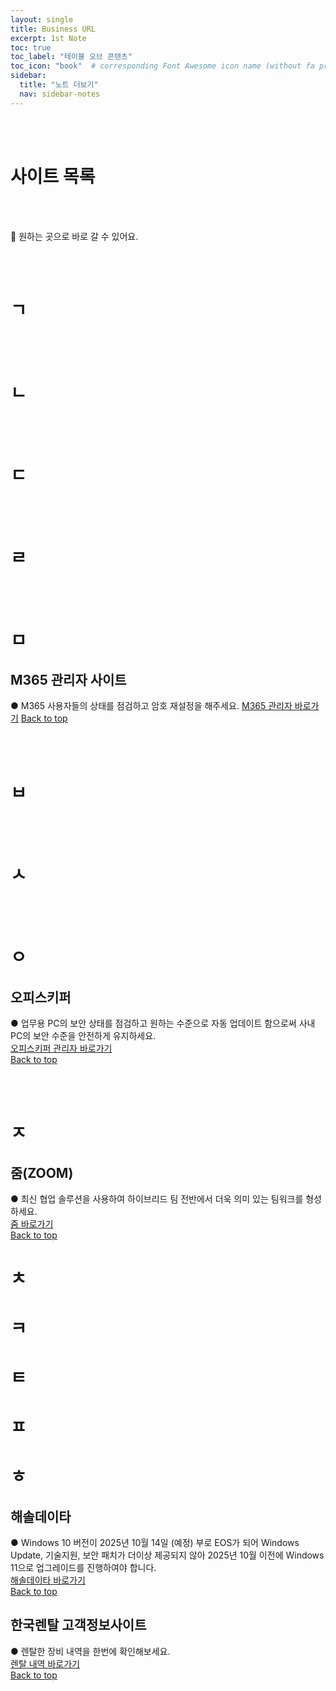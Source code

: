 ```yaml
---
layout: single
title: Business URL
excerpt: 1st Note
toc: true
toc_label: "테이블 오브 콘텐츠"
toc_icon: "book"  # corresponding Font Awesome icon name (without fa prefix)
sidebar:
  title: "노트 더보기"
  nav: sidebar-notes
---
```


<br><br>
# 사이트 목록
<br><br>

📮 원하는 곳으로 바로 갈 수 있어요.

<br><br>
# ㄱ

<br><br>
# ㄴ
<br><br>
# ㄷ

<br><br>
# ㄹ

<br><br>
# ㅁ
## M365 관리자 사이트
● M365 사용자들의 상태를 점검하고 암호 재설정을 해주세요.
<a href="https://admin.microsoft.com/" class="btn btn--info">M365 관리자 바로가기</a>
<a href="#" class="btn btn--success">Back to top</a>
<br>

<br><br>
# ㅂ

<br><br>
# ㅅ

<br><br>
# ㅇ
## 오피스키퍼
● 업무용 PC의 보안 상태를 점검하고 원하는 수준으로 자동 업데이트 함으로써 사내 PC의 보안 수준을 안전하게 유지하세요.<br><a href="https://manager.officekeeper.co.kr/login" class="btn btn--info">오피스키퍼 관리자 바로가기</a>
<br>
<a href="#" class="btn btn--success">Back to top</a>
<br>

<br><br>
# ㅈ
## 줌(ZOOM)
● 최신 협업 솔루션을 사용하여 하이브리드 팀 전반에서 더욱 의미 있는 팀워크를 형성하세요.<br><a href="https://www.zoom.com/ko" class="btn btn--info">줌 바로가기</a>
<br>
<a href="#" class="btn btn--success">Back to top</a>
<br>

# ㅊ
# ㅋ
# ㅌ
# ㅍ
# ㅎ
## 해솔데이타
● Windows 10 버전이 2025년 10월 14일 (예정) 부로 EOS가 되어 Windows Update, 기술지원, 보안 패치가 더이상 제공되지 않아 2025년 10월 이전에 Windows 11으로 업그레이드를 진행하여야 합니다.<br><a href="https://www.haesoldata.co.kr/windows_end-of-support/" class="btn btn--info">해솔데이타 바로가기</a>
<br>
<a href="#" class="btn btn--success">Back to top</a>
<br>

## 한국렌탈 고객정보사이트
● 렌탈한 장비 내역을 한번에 확인해보세요.<br><a href="https://www.krsmart.com/login" class="btn btn--info">렌탈 내역 바로가기</a>
<br>
<a href="#" class="btn btn--success">Back to top</a>
<br>





